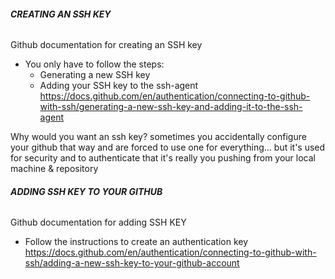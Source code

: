 ###### **CREATING AN SSH KEY**
Github documentation for creating an SSH key 
- You only have to follow the steps:
	- Generating a new SSH key
	- Adding your SSH key to the ssh-agent
https://docs.github.com/en/authentication/connecting-to-github-with-ssh/generating-a-new-ssh-key-and-adding-it-to-the-ssh-agent

Why would you want an ssh key? sometimes you accidentally configure your github that way and are forced to use one for everything... but it's used for security and to authenticate that it's really you pushing from your local machine & repository

###### **ADDING SSH KEY TO YOUR GITHUB**
Github documentation for adding SSH KEY
- Follow the instructions to create an authentication key
https://docs.github.com/en/authentication/connecting-to-github-with-ssh/adding-a-new-ssh-key-to-your-github-account
